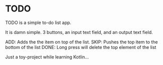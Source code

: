 TODO
====

TODO is a simple to-do list app.

It is damn simple. 3 buttons, an input text field,
and an output text field.

ADD: Adds the the item on top of the list.
SKIP: Pushes the top item to the bottom of the list
DONE: Long press will delete the top element of the list

Just a toy-project while learning Kotlin...
